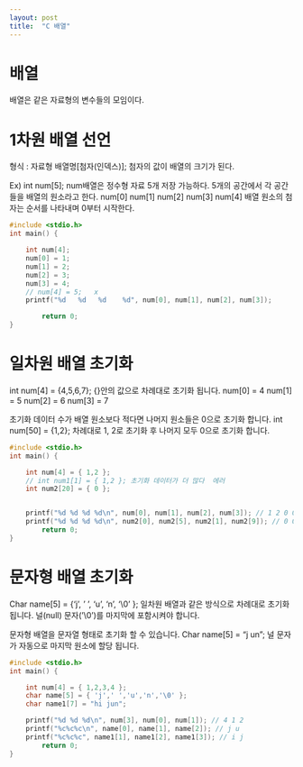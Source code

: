 ```yaml
---
layout: post
title:  "C 배열"
---
```


# 배열
배열은 같은 자료형의 변수들의 모임이다.

# 1차원 배열 선언
형식 : 자료형 배열명[첨자(인덱스)];
첨자의 값이 배열의 크기가 된다.

Ex) int num[5];
num배열은 정수형 자료 5개 저장 가능하다.
5개의 공간에서 각 공간들을 배열의 원소라고 한다.
num[0]
num[1]
num[2]
num[3]
num[4]
배열 원소의 첨자는 순서를 나타내며 0부터 시작한다.

```c
#include <stdio.h>
int main() {

	int num[4];
	num[0] = 1;
	num[1] = 2;
	num[2] = 3;
	num[3] = 4;
	// num[4] = 5;   x
	printf("%d   %d   %d    %d", num[0], num[1], num[2], num[3]);

		return 0;
}
```



# 일차원 배열 초기화
int num[4] = {4,5,6,7};
{}안의 값으로 차례대로 초기화 됩니다.
num[0] = 4
num[1] = 5
num[2] = 6
num[3] = 7

초기화 데이터 수가 배열 원소보다 적다면 나머지 원소들은 0으로 초기화 합니다.
int num[50] = {1,2};
차례대로 1, 2로 초기화 후 나머지 모두 0으로 초기화 합니다.
```c
#include <stdio.h>
int main() {

	int num[4] = { 1,2 };
	// int num1[1] = { 1,2 }; 초기화 데이터가 더 많다  에러
	int num2[20] = { 0 };


	printf("%d %d %d %d\n", num[0], num[1], num[2], num[3]); // 1 2 0 0
	printf("%d %d %d %d\n", num2[0], num2[5], num2[1], num2[9]); // 0 0 0 0
		return 0;
}
```


# 문자형 배열 초기화

Char name[5] = {‘j’, ’ ’, ‘u’, ‘n’, ‘\0’ };
일차원 배열과 같은 방식으로 차례대로 초기화 됩니다.
널(null) 문자(’\0’)를 마지막에 포함시켜야 합니다.

문자형 배열을 문자열 형태로 초기화 할 수 있습니다.
Char name[5] = “j un”;
널 문자가 자동으로 마지막 원소에 할당 됩니다.
```c
#include <stdio.h>
int main() {

	int num[4] = { 1,2,3,4 };
	char name[5] = { 'j',' ','u','n','\0' };
	char name1[7] = "hi jun";

	printf("%d %d %d\n", num[3], num[0], num[1]); // 4 1 2
	printf("%c%c%c\n", name[0], name[1], name[2]); // j u
	printf("%c%c%c", name1[1], name1[2], name1[3]); // i j
		return 0;
}

```




